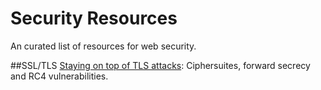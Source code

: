 # Security Resources
An curated list of resources for web security.

##SSL/TLS
[Staying on top of TLS attacks](http://blog.cloudflare.com/staying-on-top-of-tls-attacks/): Ciphersuites, forward secrecy and RC4 vulnerabilities.

